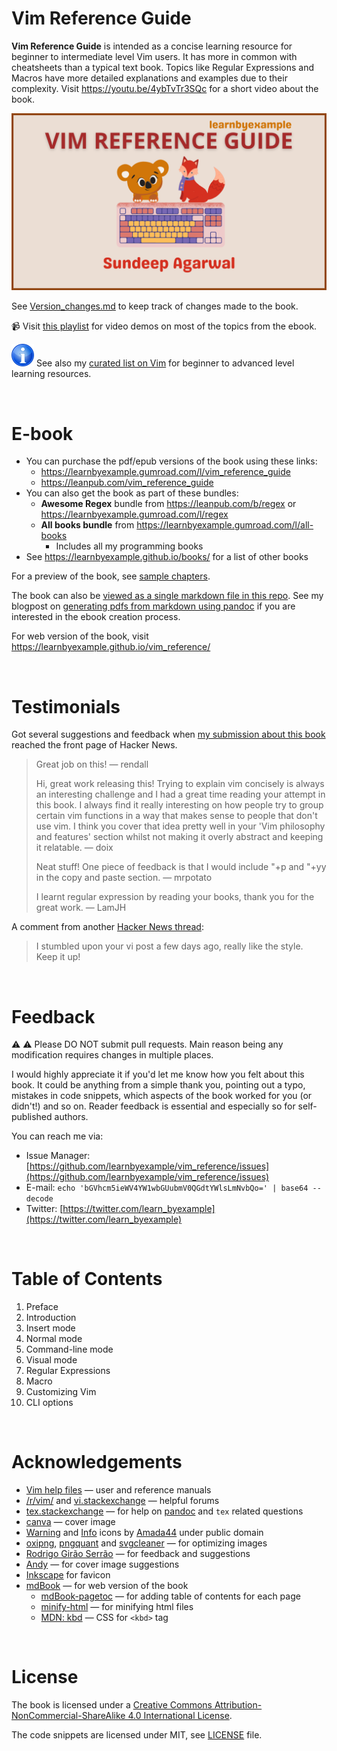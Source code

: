 # Vim Reference Guide

**Vim Reference Guide** is intended as a concise learning resource for beginner to intermediate level Vim users. It has more in common with cheatsheets than a typical text book. Topics like Regular Expressions and Macros have more detailed explanations and examples due to their complexity. Visit https://youtu.be/4ybTvTr3SQc for a short video about the book.

<p align="center"><img src="./images/vim_reference_guide_ls.png" alt="Vim Reference Guide ebook cover image" /></p>

See [Version_changes.md](./Version_changes.md) to keep track of changes made to the book.

📹 Visit [this playlist](https://www.youtube.com/playlist?list=PLTv2U3HnAL4NN2tK-59ZiNBm-o64-Yvos) for video demos on most of the topics from the ebook.

![info](./images/info.svg) See also my [curated list on Vim](https://learnbyexample.github.io/curated_resources/vim.html) for beginner to advanced level learning resources.

<br>

# E-book

* You can purchase the pdf/epub versions of the book using these links:
   * https://learnbyexample.gumroad.com/l/vim_reference_guide
   * https://leanpub.com/vim_reference_guide
* You can also get the book as part of these bundles:
   * **Awesome Regex** bundle from https://leanpub.com/b/regex or https://learnbyexample.gumroad.com/l/regex
   * **All books bundle** from https://learnbyexample.gumroad.com/l/all-books
        * Includes all my programming books
* See https://learnbyexample.github.io/books/ for a list of other books

For a preview of the book, see [sample chapters](./sample_chapters/vim_reference_guide_sample.pdf).

The book can also be [viewed as a single markdown file in this repo](./vim_reference_guide.md). See my blogpost on [generating pdfs from markdown using pandoc](https://learnbyexample.github.io/customizing-pandoc/) if you are interested in the ebook creation process.

For web version of the book, visit https://learnbyexample.github.io/vim_reference/

<br>

# Testimonials

Got several suggestions and feedback when [my submission about this book](https://news.ycombinator.com/item?id=30684232) reached the front page of Hacker News.

>Great job on this! — rendall
>
>Hi, great work releasing this! Trying to explain vim concisely is always an interesting challenge and I had a great time reading your attempt in this book. I always find it really interesting on how people try to group certain vim functions in a way that makes sense to people that don't use vim. I think you cover that idea pretty well in your 'Vim philosophy and features' section whilst not making it overly abstract and keeping it relatable. — doix
>
>Neat stuff! One piece of feedback is that I would include "+p and "+yy in the copy and paste section. — mrpotato
>
>I learnt regular expression by reading your books, thank you for the great work. — LamJH

A comment from another [Hacker News thread](https://news.ycombinator.com/item?id=31931804):

>I stumbled upon your vi post a few days ago, really like the style. Keep it up!

<br>

# Feedback

⚠️ ⚠️ Please DO NOT submit pull requests. Main reason being any modification requires changes in multiple places.

I would highly appreciate it if you'd let me know how you felt about this book. It could be anything from a simple thank you, pointing out a typo, mistakes in code snippets, which aspects of the book worked for you (or didn't!) and so on. Reader feedback is essential and especially so for self-published authors.

You can reach me via:

* Issue Manager: [https://github.com/learnbyexample/vim_reference/issues](https://github.com/learnbyexample/vim_reference/issues)
* E-mail: `echo 'bGVhcm5ieWV4YW1wbGUubmV0QGdtYWlsLmNvbQo=' | base64 --decode`
* Twitter: [https://twitter.com/learn_byexample](https://twitter.com/learn_byexample)

<br>

# Table of Contents

1) Preface
2) Introduction
3) Insert mode
4) Normal mode
5) Command-line mode
6) Visual mode
7) Regular Expressions
8) Macro
9) Customizing Vim
10) CLI options

<br>

# Acknowledgements

* [Vim help files](https://vimhelp.org/) — user and reference manuals
* [/r/vim/](https://old.reddit.com/r/vim) and [vi.stackexchange](https://vi.stackexchange.com/) — helpful forums
* [tex.stackexchange](https://tex.stackexchange.com/) — for help on [pandoc](https://github.com/jgm/pandoc/) and `tex` related questions
* [canva](https://www.canva.com/) — cover image
* [Warning](https://commons.wikimedia.org/wiki/File:Warning_icon.svg) and [Info](https://commons.wikimedia.org/wiki/File:Info_icon_002.svg) icons by [Amada44](https://commons.wikimedia.org/wiki/User:Amada44) under public domain
* [oxipng](https://github.com/shssoichiro/oxipng), [pngquant](https://pngquant.org/) and [svgcleaner](https://github.com/RazrFalcon/svgcleaner) — for optimizing images
* [Rodrigo Girão Serrão](https://mathspp.com/) — for feedback and suggestions
* [Andy](https://twitter.com/andylondon) — for cover image suggestions
* [Inkscape](https://inkscape.org/) for favicon
* [mdBook](https://github.com/rust-lang/mdBook) — for web version of the book
    * [mdBook-pagetoc](https://github.com/JorelAli/mdBook-pagetoc) — for adding table of contents for each page
    * [minify-html](https://github.com/wilsonzlin/minify-html) — for minifying html files
    * [MDN: kbd](https://developer.mozilla.org/en-US/docs/Web/HTML/Element/kbd) — CSS for `<kbd>` tag

<br>

# License

The book is licensed under a [Creative Commons Attribution-NonCommercial-ShareAlike 4.0 International License](https://creativecommons.org/licenses/by-nc-sa/4.0/).

The code snippets are licensed under MIT, see [LICENSE](./LICENSE) file.


